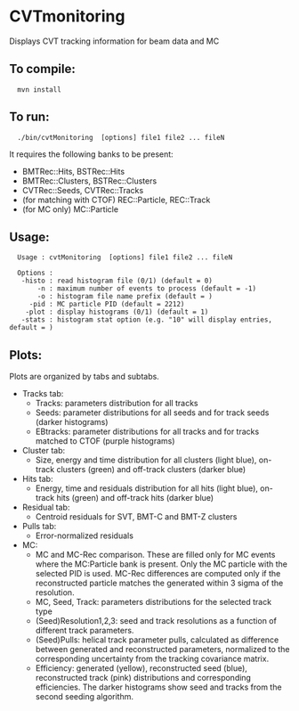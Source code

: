 # CVTmonitoring

Displays CVT tracking information for beam data and MC

## To compile:

      mvn install
  
## To run:

      ./bin/cvtMonitoring  [options] file1 file2 ... fileN 
      
It requires the following banks to be present:
  - BMTRec::Hits, BSTRec::Hits
  - BMTRec::Clusters, BSTRec::Clusters
  - CVTRec::Seeds, CVTRec::Tracks
  - (for matching with CTOF) REC::Particle, REC::Track
  - (for MC only) MC::Particle
  
## Usage:

      Usage : cvtMonitoring  [options] file1 file2 ... fileN 

      Options :
       -histo : read histogram file (0/1) (default = 0)
           -n : maximum number of events to process (default = -1)
           -o : histogram file name prefix (default = )
         -pid : MC particle PID (default = 2212)
        -plot : display histograms (0/1) (default = 1)
       -stats : histogram stat option (e.g. "10" will display entries, default = )  

## Plots:
Plots are organized by tabs and subtabs.
- Tracks tab:
  - Tracks: parameters distribution for all tracks
  - Seeds: parameter distributions for all seeds and for track seeds (darker histograms) 
  - EBtracks: parameter distributions for all tracks and for tracks matched to CTOF (purple histograms)
- Cluster tab:
  - Size, energy and time distribution for all clusters (light blue), on-track clusters (green) and off-track clusters (darker blue)
- Hits tab:
  - Energy, time and residuals distribution for all hits (light blue), on-track hits (green) and off-track hits (darker blue)
- Residual tab:
  - Centroid residuals for SVT, BMT-C and BMT-Z clusters
- Pulls tab:
  - Error-normalized residuals
- MC:
  - MC and MC-Rec comparison. These are filled only for MC events where the MC:Particle bank is present. Only the MC particle with the selected PID is used. MC-Rec differences are computed only if the reconstructed particle matches the generated within 3 sigma of the resolution.
  - MC, Seed, Track: parameters distributions for the selected track type
  - (Seed)Resolution1,2,3: seed and track resolutions as a function of different track parameters.
  - (Seed)Pulls: helical track parameter pulls, calculated as difference between generated and reconstructed parameters, normalized to the corresponding uncertainty from the tracking covariance matrix.
  - Efficiency: generated (yellow), reconstructed seed (blue), reconstructed track (pink) distributions and corresponding efficiencies. The darker histograms show seed and tracks from the second seeding algorithm.
